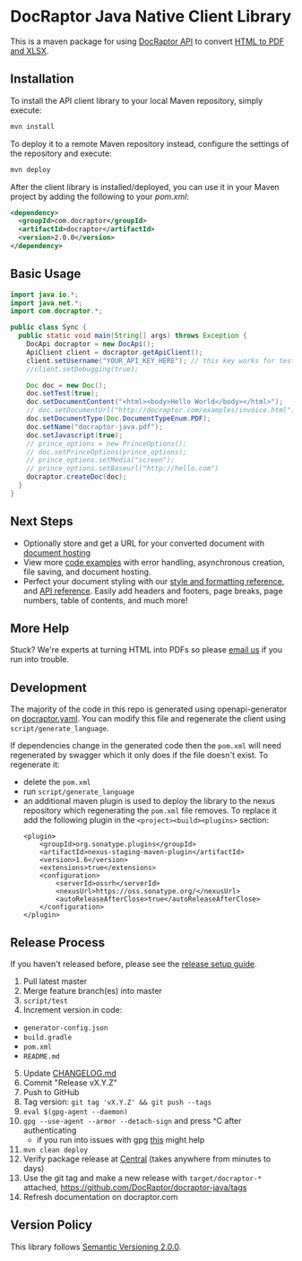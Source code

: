 # DocRaptor Java Native Client Library

This is a maven package for using [DocRaptor API](https://docraptor.com/documentation) to convert [HTML to PDF and XLSX](https://docraptor.com).


## Installation

To install the API client library to your local Maven repository, simply execute:

```bash
mvn install
```

To deploy it to a remote Maven repository instead, configure the settings of the repository and execute:

```bash
mvn deploy
```

After the client library is installed/deployed, you can use it in your Maven project by adding the following to your *pom.xml*:

```xml
<dependency>
  <groupId>com.docraptor</groupId>
  <artifactId>docraptor</artifactId>
  <version>2.0.0</version>
</dependency>
```


## Basic Usage

```java
import java.io.*;
import java.net.*;
import com.docraptor.*;

public class Sync {
  public static void main(String[] args) throws Exception {
    DocApi docraptor = new DocApi();
    ApiClient client = docraptor.getApiClient();
    client.setUsername("YOUR_API_KEY_HERE"); // this key works for test documents
    //client.setDebugging(true);

    Doc doc = new Doc();
    doc.setTest(true);                                                   // test documents are free but watermarked
    doc.setDocumentContent("<html><body>Hello World</body></html>");     // supply content directly
    // doc.setDocumentUrl("http://docraptor.com/examples/invoice.html"); // or use a url
    doc.setDocumentType(Doc.DocumentTypeEnum.PDF);                       // PDF or XLS or XLSX
    doc.setName("docraptor-java.pdf");                                   // help you find a document later
    doc.setJavascript(true);                                             // enable JavaScript processing
    // prince_options = new PrinceOptions();
    // doc.setPrinceOptions(prince_options);
    // prince_options.setMedia("screen");                                // use screen styles instead of print styles
    // prince_options.setBaseurl("http://hello.com")                     // pretend URL when using document_content
    docraptor.createDoc(doc);
  }
}
```
## Next Steps

- Optionally store and get a URL for your converted document with [document hosting](https://docraptor.com/document-hosting)
- View more [code examples](examples) with error handling, asynchronous creation, file saving, and document hosting.
- Perfect your document styling with our [style and formatting reference](https://docraptor.com/documentation/style), and [API reference](https://docraptor.com/documentation/api). Easily add headers and footers, page breaks, page numbers, table of contents, and much more!

## More Help

Stuck? We're experts at turning HTML into PDFs so please [email us](mailto:support@docraptor.com) if you run into trouble.


## Development

The majority of the code in this repo is generated using openapi-generator on [docraptor.yaml](docraptor.yaml). You can modify this file and regenerate the client using `script/generate_language`.

If dependencies change in the generated code then the `pom.xml` will need regenerated by swagger which it only does if the file doesn't exist. To regenerate it: 
* delete the `pom.xml`
* run `script/generate_language`
* an additional maven plugin is used to deploy the library to the nexus repository which regenerating the `pom.xml` file removes. To replace it add the following plugin in the `<project><build><plugins>` section:
  ```
  <plugin>
      <groupId>org.sonatype.plugins</groupId>
      <artifactId>nexus-staging-maven-plugin</artifactId>
      <version>1.6</version>
      <extensions>true</extensions>
      <configuration>
          <serverId>ossrh</serverId>
          <nexusUrl>https://oss.sonatype.org/</nexusUrl>
          <autoReleaseAfterClose>true</autoReleaseAfterClose>
      </configuration>
  </plugin>
  ```


## Release Process

If you haven't released before, please see the [release setup guide](RELEASE_SETUP.md). 

1. Pull latest master
2. Merge feature branch(es) into master
3. `script/test`
4. Increment version in code:
  - `generator-config.json`
  - `build.gradle`
  - `pom.xml`
  - `README.md`
5. Update [CHANGELOG.md](CHANGELOG.md)
6. Commit "Release vX.Y.Z"
7. Push to GitHub
8. Tag version: `git tag 'vX.Y.Z' && git push --tags`
9. `eval $(gpg-agent --daemon)`
10. `gpg --use-agent --armor --detach-sign` and press ^C after authenticating
    - if you run into issues with gpg [this](https://stackoverflow.com/questions/57591432/gpg-signing-failed-inappropriate-ioctl-for-device-on-macos-with-maven) might help
11. `mvn clean deploy`
12. Verify package release at [Central](http://search.maven.org/#search%7Cgav%7C1%7Cg%3A%22com.docraptor%22%20AND%20a%3A%22docraptor%22)  (takes anywhere from minutes to days)
13. Use the git tag and make a new release with `target/docraptor-*` attached, https://github.com/DocRaptor/docraptor-java/tags
14. Refresh documentation on docraptor.com


## Version Policy

This library follows [Semantic Versioning 2.0.0](http://semver.org).
